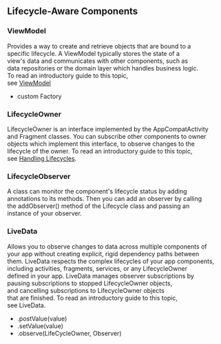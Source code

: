 ## Lifecycle-Aware Components

### ViewModel
 Provides a way to create and retrieve objects that are bound to a  
 specific lifecycle. A ViewModel typically stores the state of a  
 view's data and communicates with other components, such as  
 data repositories or the domain layer which handles business logic.  
 To read an introductory guide to this topic,  
 see [ViewModel](https://developer.android.com/topic/libraries/architecture/viewmodel.html)

 - custom Factory

### LifecycleOwner
 LifecycleOwner is an interface implemented by the AppCompatActivity  
 and Fragment classes. You can subscribe other components to owner  
 objects which implement this interface, to observe changes to the  
 lifecycle of the owner. To read an introductory guide to this topic,  
 see [Handling Lifecycles](https://developer.android.com/topic/libraries/architecture/lifecycle.html).

### LifecycleObserver
 A class can monitor the component's lifecycle status by adding  
 annotations to its methods. Then you can add an observer by calling  
 the addObserver() method of the Lifecycle class and passing an  
 instance of your observer.

### LiveData
 Allows you to observe changes to data across multiple components of  
 your app without creating explicit, rigid dependency paths between  
 them. LiveData respects the complex lifecycles of your app components,  
 including activities, fragments, services, or any LifecycleOwner  
 defined in your app. LiveData manages observer subscriptions by  
 pausing subscriptions to stopped LifecycleOwner objects,  
 and cancelling subscriptions to LifecycleOwner objects  
 that are finished. To read an introductory guide to this topic,  
 see LiveData.

* .postValue(value)
* .setValue(value)
* .observe(LifeCycleOwner, Observer)
